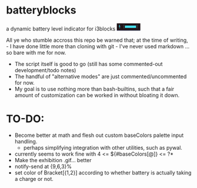 # batteryblocks
a dynamic battery level indicator for i3blocks
![](exhibit.gif)


All ye who stumble accross this repo be warned that;
  at the time of writing,
    - I have done little more than cloning with git
    - I've never used markdown
... so bare with me for now.

* The script itself is good to go (still has some commented-out development/todo notes)
* The handful of "alternative modes" are just commented/uncommented for now.
* My goal is to use nothing more than bash-builtins, such that a fair amount of customization can be worked in without bloating it down.

# TO-DO:
  * Become better at math and flesh out custom baseColors palette input handling.
    + perhaps simplifying integration with other utilities, such as pywal.
  * currently seems to work fine with  4 <= ${#baseColors[@]} <= ?*
  * Make the exhibition .gif... better
  * notify-send at {9,6,3}%
  * set color of Bracket[{1,2}] according to whether battery is actually taking a charge or not.
